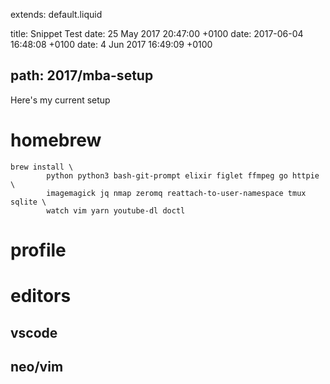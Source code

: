 extends: default.liquid

title: Snippet Test
date: 25 May 2017 20:47:00 +0100
date: 2017-06-04 16:48:08 +0100
date: 4 Jun 2017 16:49:09 +0100

path: 2017/mba-setup
---

Here's my current setup

# homebrew

```shell
brew install \
        python python3 bash-git-prompt elixir figlet ffmpeg go httpie \ 
        imagemagick jq nmap zeromq reattach-to-user-namespace tmux sqlite \ 
        watch vim yarn youtube-dl doctl
```

# profile

# editors

## vscode

## neo/vim



